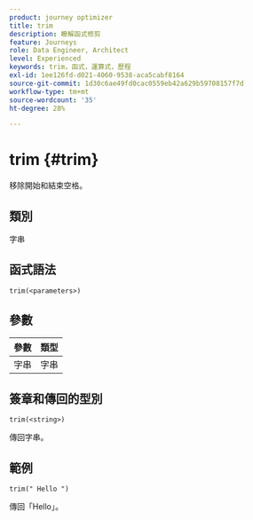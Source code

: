 ```yaml
---
product: journey optimizer
title: trim
description: 瞭解函式修剪
feature: Journeys
role: Data Engineer, Architect
level: Experienced
keywords: trim，函式，運算式，歷程
exl-id: 1ee126fd-d021-4060-9538-aca5cabf8164
source-git-commit: 1d30c6ae49fd0cac0559eb42a629b59708157f7d
workflow-type: tm+mt
source-wordcount: '35'
ht-degree: 28%

---
```


# trim {#trim}

移除開始和結束空格。

## 類別

字串

## 函式語法

`trim(<parameters>)`

## 參數

| 參數 | 類型 |
|-----------|------------------|
| 字串 | 字串 |

## 簽章和傳回的型別

`trim(<string>)`

傳回字串。

## 範例

`trim(" Hello ")`

傳回「Hello」。
